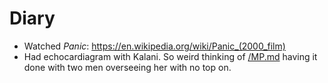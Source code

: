 # Diary 

- Watched *Panic*: https://en.wikipedia.org/wiki/Panic_(2000_film)
- Had echocardiagram with Kalani. So weird thinking of [/MP.md](/MP.md) having it done with two men overseeing her with no top on. 
